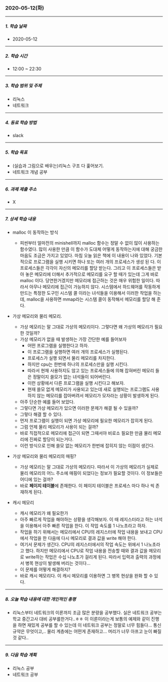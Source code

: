 ### 2020-05-12(화)

-----

##### 1. 학습 날짜

- 2020-05-12

-----

##### 2. 학습 시간

- 12:00 ~ 22:30

-----

##### 3. 학습 범위 및 주제

- 리눅스
- 네트워크

-----

##### 4. 동료 학습 방법

- slack

-----

##### 5. 학습 목표

- (실습과 그림으로 배우는)리눅스 구조 다 훑어보기.
- 네트워크 개념 공부

-----

##### 6. 과제 제출 주소

- X

-----

##### 7. 상세 학습 내용

- malloc 이 동작하는 방식
  -  피씬부터 얼마전의 minishell까지 malloc 함수는 정말 수 없이 많이 사용하는 함수였다. 많이 사용한 만큼 이 함수가 도대체 어떻게 동작하는지에 대해 궁금한 마음도 조금은 가지고 있었다. 마침 오늘 읽은 책에 이 내용이 나와 있었다. 기본적으로 프로그램을 실행 시키면 하나 또는 여러 개의 프로세스가 생성 된 다. 이 프로세스들은 각각이 자신의 메모리를 할당 받는다. 그리고 이 프로세스들은 받아 놓은 메모리에 더해서 추가적으로 메모리를 요구 할 때가 있는데 그게 바로 malloc 이다. 당연한거겠지만 메모리에 접근하는 것은 매우 위험한 일이다. 따라서 아무나 메모리에 접근이 가능하지 않다. 시스템에서 하드웨어를 작동하게 만드는 특정한 도구인 시스템 콜 이라는 녀석들을 이용해서 이러한 작업을 하는데, malloc을 사용하면 mmap라는 시스템 콜이 동작해서 메모리를 할당 해 준다.
- 가상 메모리와 물리 메모리.
  - 가상 메모리는 말 그대로 가상의 메모리이다. 그렇다면 왜 가상의 메모리가 필요한 것일까? 
  - 가상 메모리가 없을 때 발생하는 가장 간단한 예를 들어보자
    - 어떤 프로그램을 실행한다고 하자.
    - 이 프로그램을 실행하면 여러 개의 프로세스가 실행된다.
    - 프로세스가 실행 되면서 물리 메모리를 차지한다.
    - 하지만 cpu는 한번에 하나의 프로세스만을 실행 시킨다.
    - 따라서 현재 사용하지도 않고 있는 프로세스들에 의해 잡혀버린 메모리 들은 정말이지 쓸모가 없는 녀석들이 되어버린다.
    - 이런 상황에서 다른 프로그램을 실행 시킨다고 해보자.
    - 현재 쓸모 없게 메모리가 사용되고 있는데 새로 실행되는 프로그램도 사용하지 않는 메모리를 잡아버려서 메모리가 모자라는 상황이 발생하게 된다.
  - 아주 단순한 예를 들어 보았다.
  - 그렇다면 가상 메모리가 있으면 이러한 문제가 해결 될 수 있을까?
  - 그렇다 해결 할 수 있다.
  - 먼저 프로그램이 실행이 되면 가상 메모리에 필요한 메모리가 잡히게 된다.
  - 그럼 언제 물리 메모리가 사용이 되는 걸까?
  - 바로 직접적으로 메모리에 접근이 되면 그때서야 비로소 필요한 만큼 물리 메모리에 진짜로 할당이 되는거다.
  - 이런 방식으로 인해 쓸모 없는 메모리가 한번에 잡히지 않는 이점이 생긴다.
- 가상 메모리와 물리 메모리의 매핑?
  - 가상 메모리는 말 그대로 가상의 메모리다. 따라서 이 가상의 메모리가 실제로 물리 메모리의 어느 주소에 매핑이 되었다는 정보가 필요할 것이다. 이 정보들은 어디에 있는 걸까?
  - 바로 **페이지 테이블**에 존재한다. 이 페이지 테이블은 프로세스 마다 하나 씩 존재하게 된다.

- 캐시 메모리
  - 캐시 메모리가 왜 필요한가
  - 아주 빠르게 작업을 해야하는 상황을 생각해보자. 이 때 레지스터라고 하는 녀석을 이용해서 아주 빠른 작업을 한다. 이 작업 속도를 1 나노초라고 하자.
  - 작업을 하기 위해서는 메모리에서 CPU의 레지스터에 작업 내용을 보내고 CPU에서 작업을 한 다음에 다시 메모리로 결과 값을 write 해야 한다.
  - 여기서 문제가 생긴다. CPU의 레지스터에서의 작업 속도는 위에서 1 나노초라고 했다. 하지만 메모리에서 CPU로 작업 내용을 전송할 때와 결과 값을 메모리로 write하는 작업은 수십 나노초가 걸리게 된다. 따라서 입력과 출력의 과정에서 병목 현상이 발생해 버리는 것이다...
  - 이 문제를 어떻게 해결하지?
  - 바로 캐시 메모리다. 이 캐시 메모리를 이용하면 그 병목 현상을 완화 할 수 있다.

-----

##### 8. 오늘 학습 내용에 대한 개인적인 총평

- 리눅스부터 네트워크의 이론까지 조금 많은 분량을 공부했다. 실은 네트워크 공부는 학교 중간고사 대비 공부를한거다..ㅎㅎ 이 이론이라는게 보통의 예제와 같이 진행을 하면 재밌게 공부를 할 수 있는데 이 네트워크 공부는 정말로 너무 힘들다... 통신 규약은 무엇이고,.. 물리 계층에는 어떤게 존재하고... 머리가 너무 아프고 눈이 빠질것 같다..

-----

##### 9. 다음 학습 계획

- 리눅스 공부
- 네트워크 공부

